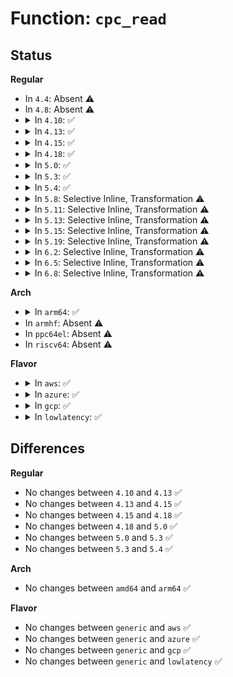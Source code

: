 # Function: <code>cpc_read</code>

## Status
<b>Regular</b>
<ul>
<li>
In <code>4.4</code>: Absent ⚠️
</li>
<li>
In <code>4.8</code>: Absent ⚠️
</li>
<li>
<details>
<summary>In <code>4.10</code>: ✅</summary>

```c
int cpc_read(int cpu, struct cpc_register_resource *reg_res, u64 *val);
```

**Collision:** Unique Static

**Inline:** No

**Transformation:** False

**Instances:**

```
In drivers/acpi/cppc_acpi.c (ffffffff81525d81)
Location: drivers/acpi/cppc_acpi.c:882
Inline: False
Direct callers:
  - drivers/acpi/cppc_acpi.c:cppc_get_perf_ctrs
  - drivers/acpi/cppc_acpi.c:cppc_get_perf_ctrs
  - drivers/acpi/cppc_acpi.c:cppc_get_perf_ctrs
  - drivers/acpi/cppc_acpi.c:cppc_get_perf_ctrs
  - drivers/acpi/cppc_acpi.c:cppc_get_perf_caps
  - drivers/acpi/cppc_acpi.c:cppc_get_perf_caps
  - drivers/acpi/cppc_acpi.c:cppc_get_perf_caps
```
**Symbols:**

```
ffffffff81525d81-ffffffff81525e49: cpc_read (STB_LOCAL)
```
</details>
</li>
<li>
<details>
<summary>In <code>4.13</code>: ✅</summary>

```c
int cpc_read(int cpu, struct cpc_register_resource *reg_res, u64 *val);
```

**Collision:** Unique Static

**Inline:** No

**Transformation:** False

**Instances:**

```
In drivers/acpi/cppc_acpi.c (ffffffff81538930)
Location: drivers/acpi/cppc_acpi.c:887
Inline: False
Direct callers:
  - drivers/acpi/cppc_acpi.c:cppc_get_perf_ctrs
  - drivers/acpi/cppc_acpi.c:cppc_get_perf_ctrs
  - drivers/acpi/cppc_acpi.c:cppc_get_perf_ctrs
  - drivers/acpi/cppc_acpi.c:cppc_get_perf_ctrs
  - drivers/acpi/cppc_acpi.c:cppc_get_perf_caps
  - drivers/acpi/cppc_acpi.c:cppc_get_perf_caps
  - drivers/acpi/cppc_acpi.c:cppc_get_perf_caps
  - drivers/acpi/cppc_acpi.c:cppc_get_perf_caps
```
**Symbols:**

```
ffffffff81538930-ffffffff81538a03: cpc_read (STB_LOCAL)
```
</details>
</li>
<li>
<details>
<summary>In <code>4.15</code>: ✅</summary>

```c
int cpc_read(int cpu, struct cpc_register_resource *reg_res, u64 *val);
```

**Collision:** Unique Static

**Inline:** No

**Transformation:** False

**Instances:**

```
In drivers/acpi/cppc_acpi.c (ffffffff8159a1b0)
Location: drivers/acpi/cppc_acpi.c:939
Inline: False
Direct callers:
  - drivers/acpi/cppc_acpi.c:cppc_get_perf_ctrs
  - drivers/acpi/cppc_acpi.c:cppc_get_perf_ctrs
  - drivers/acpi/cppc_acpi.c:cppc_get_perf_ctrs
  - drivers/acpi/cppc_acpi.c:cppc_get_perf_ctrs
  - drivers/acpi/cppc_acpi.c:cppc_get_perf_caps
  - drivers/acpi/cppc_acpi.c:cppc_get_perf_caps
  - drivers/acpi/cppc_acpi.c:cppc_get_perf_caps
  - drivers/acpi/cppc_acpi.c:cppc_get_perf_caps
```
**Symbols:**

```
ffffffff8159a1b0-ffffffff8159a2aa: cpc_read (STB_LOCAL)
```
</details>
</li>
<li>
<details>
<summary>In <code>4.18</code>: ✅</summary>

```c
int cpc_read(int cpu, struct cpc_register_resource *reg_res, u64 *val);
```

**Collision:** Unique Static

**Inline:** No

**Transformation:** False

**Instances:**

```
In drivers/acpi/cppc_acpi.c (ffffffff815d1ab0)
Location: drivers/acpi/cppc_acpi.c:968
Inline: False
Direct callers:
  - drivers/acpi/cppc_acpi.c:cppc_get_perf_ctrs
  - drivers/acpi/cppc_acpi.c:cppc_get_perf_ctrs
  - drivers/acpi/cppc_acpi.c:cppc_get_perf_ctrs
  - drivers/acpi/cppc_acpi.c:cppc_get_perf_ctrs
  - drivers/acpi/cppc_acpi.c:cppc_get_perf_caps
  - drivers/acpi/cppc_acpi.c:cppc_get_perf_caps
  - drivers/acpi/cppc_acpi.c:cppc_get_perf_caps
  - drivers/acpi/cppc_acpi.c:cppc_get_perf_caps
  - drivers/acpi/cppc_acpi.c:cppc_get_perf_caps
  - drivers/acpi/cppc_acpi.c:cppc_get_perf_caps
```
**Symbols:**

```
ffffffff815d1ab0-ffffffff815d1bac: cpc_read (STB_LOCAL)
```
</details>
</li>
<li>
<details>
<summary>In <code>5.0</code>: ✅</summary>

```c
int cpc_read(int cpu, struct cpc_register_resource *reg_res, u64 *val);
```

**Collision:** Unique Static

**Inline:** No

**Transformation:** False

**Instances:**

```
In drivers/acpi/cppc_acpi.c (ffffffff815eb0d0)
Location: drivers/acpi/cppc_acpi.c:968
Inline: False
Direct callers:
  - drivers/acpi/cppc_acpi.c:cppc_get_perf_ctrs
  - drivers/acpi/cppc_acpi.c:cppc_get_perf_ctrs
  - drivers/acpi/cppc_acpi.c:cppc_get_perf_ctrs
  - drivers/acpi/cppc_acpi.c:cppc_get_perf_ctrs
  - drivers/acpi/cppc_acpi.c:cppc_get_perf_caps
  - drivers/acpi/cppc_acpi.c:cppc_get_perf_caps
  - drivers/acpi/cppc_acpi.c:cppc_get_perf_caps
  - drivers/acpi/cppc_acpi.c:cppc_get_perf_caps
  - drivers/acpi/cppc_acpi.c:cppc_get_perf_caps
  - drivers/acpi/cppc_acpi.c:cppc_get_perf_caps
  - drivers/acpi/cppc_acpi.c:cppc_get_perf_caps
  - drivers/acpi/cppc_acpi.c:cppc_get_desired_perf
  - drivers/acpi/cppc_acpi.c:cppc_get_desired_perf
```
**Symbols:**

```
ffffffff815eb0d0-ffffffff815eb1cc: cpc_read (STB_LOCAL)
```
</details>
</li>
<li>
<details>
<summary>In <code>5.3</code>: ✅</summary>

```c
int cpc_read(int cpu, struct cpc_register_resource *reg_res, u64 *val);
```

**Collision:** Unique Static

**Inline:** No

**Transformation:** False

**Instances:**

```
In drivers/acpi/cppc_acpi.c (ffffffff8161ce70)
Location: drivers/acpi/cppc_acpi.c:964
Inline: False
Direct callers:
  - drivers/acpi/cppc_acpi.c:cppc_get_perf_ctrs
  - drivers/acpi/cppc_acpi.c:cppc_get_perf_ctrs
  - drivers/acpi/cppc_acpi.c:cppc_get_perf_ctrs
  - drivers/acpi/cppc_acpi.c:cppc_get_perf_ctrs
  - drivers/acpi/cppc_acpi.c:cppc_get_perf_caps
  - drivers/acpi/cppc_acpi.c:cppc_get_perf_caps
  - drivers/acpi/cppc_acpi.c:cppc_get_perf_caps
  - drivers/acpi/cppc_acpi.c:cppc_get_perf_caps
  - drivers/acpi/cppc_acpi.c:cppc_get_perf_caps
  - drivers/acpi/cppc_acpi.c:cppc_get_perf_caps
  - drivers/acpi/cppc_acpi.c:cppc_get_perf_caps
  - drivers/acpi/cppc_acpi.c:cppc_get_desired_perf
  - drivers/acpi/cppc_acpi.c:cppc_get_desired_perf
```
**Symbols:**

```
ffffffff8161ce70-ffffffff8161cf6e: cpc_read (STB_LOCAL)
```
</details>
</li>
<li>
<details>
<summary>In <code>5.4</code>: ✅</summary>

```c
int cpc_read(int cpu, struct cpc_register_resource *reg_res, u64 *val);
```

**Collision:** Unique Static

**Inline:** No

**Transformation:** False

**Instances:**

```
In drivers/acpi/cppc_acpi.c (ffffffff8163e920)
Location: drivers/acpi/cppc_acpi.c:966
Inline: False
Direct callers:
  - drivers/acpi/cppc_acpi.c:cppc_get_perf_ctrs
  - drivers/acpi/cppc_acpi.c:cppc_get_perf_ctrs
  - drivers/acpi/cppc_acpi.c:cppc_get_perf_ctrs
  - drivers/acpi/cppc_acpi.c:cppc_get_perf_ctrs
  - drivers/acpi/cppc_acpi.c:cppc_get_perf_caps
  - drivers/acpi/cppc_acpi.c:cppc_get_perf_caps
  - drivers/acpi/cppc_acpi.c:cppc_get_perf_caps
  - drivers/acpi/cppc_acpi.c:cppc_get_perf_caps
  - drivers/acpi/cppc_acpi.c:cppc_get_perf_caps
  - drivers/acpi/cppc_acpi.c:cppc_get_perf_caps
  - drivers/acpi/cppc_acpi.c:cppc_get_perf_caps
  - drivers/acpi/cppc_acpi.c:cppc_get_desired_perf
  - drivers/acpi/cppc_acpi.c:cppc_get_desired_perf
```
**Symbols:**

```
ffffffff8163e920-ffffffff8163ea1e: cpc_read (STB_LOCAL)
```
</details>
</li>
<li>
<details>
<summary>In <code>5.8</code>: Selective Inline, Transformation ⚠️</summary>

**Collision:** Unique Static

**Inline:** Selective

**Transformation:** True

**Instances:**

```
In drivers/acpi/cppc_acpi.c (ffffffff816eba40)
Location: drivers/acpi/cppc_acpi.c:948
Inline: True
Direct callers:
  - drivers/acpi/cppc_acpi.c:cppc_get_perf_ctrs
  - drivers/acpi/cppc_acpi.c:cppc_get_perf_ctrs
  - drivers/acpi/cppc_acpi.c:cppc_get_perf_ctrs
  - drivers/acpi/cppc_acpi.c:cppc_get_perf_ctrs
  - drivers/acpi/cppc_acpi.c:cppc_get_perf_caps
  - drivers/acpi/cppc_acpi.c:cppc_get_perf_caps
  - drivers/acpi/cppc_acpi.c:cppc_get_perf_caps
  - drivers/acpi/cppc_acpi.c:cppc_get_perf_caps
  - drivers/acpi/cppc_acpi.c:cppc_get_perf_caps
  - drivers/acpi/cppc_acpi.c:cppc_get_perf_caps
  - drivers/acpi/cppc_acpi.c:cppc_get_perf_caps
  - drivers/acpi/cppc_acpi.c:cppc_get_desired_perf
  - drivers/acpi/cppc_acpi.c:cppc_get_desired_perf
```
**Symbols:**

```
ffffffff816eba40-ffffffff816ebb26: cpc_read.isra.0 (STB_LOCAL)
```
</details>
</li>
<li>
<details>
<summary>In <code>5.11</code>: Selective Inline, Transformation ⚠️</summary>

**Collision:** Unique Static

**Inline:** Selective

**Transformation:** True

**Instances:**

```
In drivers/acpi/cppc_acpi.c (ffffffff817090a0)
Location: drivers/acpi/cppc_acpi.c:934
Inline: True
Direct callers:
  - drivers/acpi/cppc_acpi.c:cppc_get_perf_ctrs
  - drivers/acpi/cppc_acpi.c:cppc_get_perf_ctrs
  - drivers/acpi/cppc_acpi.c:cppc_get_perf_ctrs
  - drivers/acpi/cppc_acpi.c:cppc_get_perf_ctrs
  - drivers/acpi/cppc_acpi.c:cppc_get_perf_caps
  - drivers/acpi/cppc_acpi.c:cppc_get_perf_caps
  - drivers/acpi/cppc_acpi.c:cppc_get_perf_caps
  - drivers/acpi/cppc_acpi.c:cppc_get_perf_caps
  - drivers/acpi/cppc_acpi.c:cppc_get_perf_caps
  - drivers/acpi/cppc_acpi.c:cppc_get_perf_caps
  - drivers/acpi/cppc_acpi.c:cppc_get_perf_caps
  - drivers/acpi/cppc_acpi.c:cppc_get_desired_perf
  - drivers/acpi/cppc_acpi.c:cppc_get_desired_perf
```
**Symbols:**

```
ffffffff817090a0-ffffffff81709182: cpc_read.isra.0 (STB_LOCAL)
```
</details>
</li>
<li>
<details>
<summary>In <code>5.13</code>: Selective Inline, Transformation ⚠️</summary>

**Collision:** Unique Static

**Inline:** Selective

**Transformation:** True

**Instances:**

```
In drivers/acpi/cppc_acpi.c (ffffffff816ea6c0)
Location: drivers/acpi/cppc_acpi.c:926
Inline: True
Direct callers:
  - drivers/acpi/cppc_acpi.c:cppc_get_perf_ctrs
  - drivers/acpi/cppc_acpi.c:cppc_get_perf_ctrs
  - drivers/acpi/cppc_acpi.c:cppc_get_perf_ctrs
  - drivers/acpi/cppc_acpi.c:cppc_get_perf_ctrs
  - drivers/acpi/cppc_acpi.c:cppc_get_perf_caps
  - drivers/acpi/cppc_acpi.c:cppc_get_perf_caps
  - drivers/acpi/cppc_acpi.c:cppc_get_perf_caps
  - drivers/acpi/cppc_acpi.c:cppc_get_perf_caps
  - drivers/acpi/cppc_acpi.c:cppc_get_perf_caps
  - drivers/acpi/cppc_acpi.c:cppc_get_perf_caps
  - drivers/acpi/cppc_acpi.c:cppc_get_perf_caps
  - drivers/acpi/cppc_acpi.c:cppc_get_desired_perf
  - drivers/acpi/cppc_acpi.c:cppc_get_desired_perf
```
**Symbols:**

```
ffffffff816ea6c0-ffffffff816ea7ac: cpc_read.isra.0 (STB_LOCAL)
```
</details>
</li>
<li>
<details>
<summary>In <code>5.15</code>: Selective Inline, Transformation ⚠️</summary>

**Collision:** Unique Static

**Inline:** Selective

**Transformation:** True

**Instances:**

```
In drivers/acpi/cppc_acpi.c (ffffffff81764450)
Location: drivers/acpi/cppc_acpi.c:926
Inline: True
Direct callers:
  - drivers/acpi/cppc_acpi.c:cppc_get_perf_ctrs
  - drivers/acpi/cppc_acpi.c:cppc_get_perf_ctrs
  - drivers/acpi/cppc_acpi.c:cppc_get_perf_ctrs
  - drivers/acpi/cppc_acpi.c:cppc_get_perf_ctrs
  - drivers/acpi/cppc_acpi.c:cppc_get_perf_caps
  - drivers/acpi/cppc_acpi.c:cppc_get_perf_caps
  - drivers/acpi/cppc_acpi.c:cppc_get_perf_caps
  - drivers/acpi/cppc_acpi.c:cppc_get_perf_caps
  - drivers/acpi/cppc_acpi.c:cppc_get_perf_caps
  - drivers/acpi/cppc_acpi.c:cppc_get_perf_caps
  - drivers/acpi/cppc_acpi.c:cppc_get_perf_caps
  - drivers/acpi/cppc_acpi.c:cppc_get_perf
  - drivers/acpi/cppc_acpi.c:cppc_get_perf
```
**Symbols:**

```
ffffffff81764450-ffffffff817645dc: cpc_read.isra.0 (STB_LOCAL)
```
</details>
</li>
<li>
<details>
<summary>In <code>5.19</code>: Selective Inline, Transformation ⚠️</summary>

**Collision:** Unique Static

**Inline:** Selective

**Transformation:** True

**Instances:**

```
In drivers/acpi/cppc_acpi.c (0)
Location: drivers/acpi/cppc_acpi.c:976
Inline: True
Direct callers:
  - drivers/acpi/cppc_acpi.c:cppc_get_perf_ctrs
  - drivers/acpi/cppc_acpi.c:cppc_get_perf_ctrs
  - drivers/acpi/cppc_acpi.c:cppc_get_perf_ctrs
  - drivers/acpi/cppc_acpi.c:cppc_get_perf_ctrs
  - drivers/acpi/cppc_acpi.c:cppc_get_perf_caps
  - drivers/acpi/cppc_acpi.c:cppc_get_perf_caps
  - drivers/acpi/cppc_acpi.c:cppc_get_perf_caps
  - drivers/acpi/cppc_acpi.c:cppc_get_perf_caps
  - drivers/acpi/cppc_acpi.c:cppc_get_perf_caps
  - drivers/acpi/cppc_acpi.c:cppc_get_perf_caps
  - drivers/acpi/cppc_acpi.c:cppc_get_perf_caps
  - drivers/acpi/cppc_acpi.c:cppc_get_perf
  - drivers/acpi/cppc_acpi.c:cppc_get_perf
```
**Symbols:**

```
ffffffff81898510-ffffffff8189872c: cpc_read.isra.0 (STB_LOCAL)
ffffffff81eba029-ffffffff81eba048: cpc_read.isra.0.cold (STB_LOCAL)
```
</details>
</li>
<li>
<details>
<summary>In <code>6.2</code>: Selective Inline, Transformation ⚠️</summary>

**Collision:** Unique Static

**Inline:** Selective

**Transformation:** True

**Instances:**

```
In drivers/acpi/cppc_acpi.c (0)
Location: drivers/acpi/cppc_acpi.c:979
Inline: True
Direct callers:
  - drivers/acpi/cppc_acpi.c:cppc_get_perf_ctrs
  - drivers/acpi/cppc_acpi.c:cppc_get_perf_ctrs
  - drivers/acpi/cppc_acpi.c:cppc_get_perf_ctrs
  - drivers/acpi/cppc_acpi.c:cppc_get_perf_ctrs
  - drivers/acpi/cppc_acpi.c:cppc_get_perf_caps
  - drivers/acpi/cppc_acpi.c:cppc_get_perf_caps
  - drivers/acpi/cppc_acpi.c:cppc_get_perf_caps
  - drivers/acpi/cppc_acpi.c:cppc_get_perf_caps
  - drivers/acpi/cppc_acpi.c:cppc_get_perf_caps
  - drivers/acpi/cppc_acpi.c:cppc_get_perf_caps
  - drivers/acpi/cppc_acpi.c:cppc_get_perf_caps
  - drivers/acpi/cppc_acpi.c:cppc_get_perf
  - drivers/acpi/cppc_acpi.c:cppc_get_perf
```
**Symbols:**

```
ffffffff819e0850-ffffffff819e0a6c: cpc_read.isra.0 (STB_LOCAL)
ffffffff82092974-ffffffff82092993: cpc_read.isra.0.cold (STB_LOCAL)
```
</details>
</li>
<li>
<details>
<summary>In <code>6.5</code>: Selective Inline, Transformation ⚠️</summary>

**Collision:** Unique Static

**Inline:** Selective

**Transformation:** True

**Instances:**

```
In drivers/acpi/cppc_acpi.c (0)
Location: drivers/acpi/cppc_acpi.c:980
Inline: True
Direct callers:
  - drivers/acpi/cppc_acpi.c:cppc_get_auto_sel_caps
  - drivers/acpi/cppc_acpi.c:cppc_get_perf_ctrs
  - drivers/acpi/cppc_acpi.c:cppc_get_perf_ctrs
  - drivers/acpi/cppc_acpi.c:cppc_get_perf_ctrs
  - drivers/acpi/cppc_acpi.c:cppc_get_perf_ctrs
  - drivers/acpi/cppc_acpi.c:cppc_get_perf_caps
  - drivers/acpi/cppc_acpi.c:cppc_get_perf_caps
  - drivers/acpi/cppc_acpi.c:cppc_get_perf_caps
  - drivers/acpi/cppc_acpi.c:cppc_get_perf_caps
  - drivers/acpi/cppc_acpi.c:cppc_get_perf_caps
  - drivers/acpi/cppc_acpi.c:cppc_get_perf_caps
  - drivers/acpi/cppc_acpi.c:cppc_get_perf_caps
  - drivers/acpi/cppc_acpi.c:cppc_get_perf
  - drivers/acpi/cppc_acpi.c:cppc_get_perf
```
**Symbols:**

```
ffffffff81a285f0-ffffffff81a28805: cpc_read.isra.0 (STB_LOCAL)
ffffffff821136f6-ffffffff82113715: cpc_read.isra.0.cold (STB_LOCAL)
```
</details>
</li>
<li>
<details>
<summary>In <code>6.8</code>: Selective Inline, Transformation ⚠️</summary>

**Collision:** Unique Static

**Inline:** Selective

**Transformation:** True

**Instances:**

```
In drivers/acpi/cppc_acpi.c (0)
Location: drivers/acpi/cppc_acpi.c:983
Inline: True
Direct callers:
  - drivers/acpi/cppc_acpi.c:cppc_get_auto_sel_caps
  - drivers/acpi/cppc_acpi.c:cppc_get_perf_ctrs
  - drivers/acpi/cppc_acpi.c:cppc_get_perf_ctrs
  - drivers/acpi/cppc_acpi.c:cppc_get_perf_ctrs
  - drivers/acpi/cppc_acpi.c:cppc_get_perf_ctrs
  - drivers/acpi/cppc_acpi.c:cppc_get_perf_caps
  - drivers/acpi/cppc_acpi.c:cppc_get_perf_caps
  - drivers/acpi/cppc_acpi.c:cppc_get_perf_caps
  - drivers/acpi/cppc_acpi.c:cppc_get_perf_caps
  - drivers/acpi/cppc_acpi.c:cppc_get_perf_caps
  - drivers/acpi/cppc_acpi.c:cppc_get_perf_caps
  - drivers/acpi/cppc_acpi.c:cppc_get_perf_caps
  - drivers/acpi/cppc_acpi.c:cppc_get_perf
  - drivers/acpi/cppc_acpi.c:cppc_get_perf
```
**Symbols:**

```
ffffffff81a737c0-ffffffff81a739d5: cpc_read.isra.0 (STB_LOCAL)
ffffffff821f1069-ffffffff821f1088: cpc_read.isra.0.cold (STB_LOCAL)
```
</details>
</li>
</ul>
<b>Arch</b>
<ul>
<li>
<details>
<summary>In <code>arm64</code>: ✅</summary>

```c
int cpc_read(int cpu, struct cpc_register_resource *reg_res, u64 *val);
```

**Collision:** Unique Static

**Inline:** No

**Transformation:** False

**Instances:**

```
In drivers/acpi/cppc_acpi.c (ffff8000107a9970)
Location: drivers/acpi/cppc_acpi.c:966
Inline: False
Direct callers:
  - drivers/acpi/cppc_acpi.c:cppc_get_perf_ctrs
  - drivers/acpi/cppc_acpi.c:cppc_get_perf_ctrs
  - drivers/acpi/cppc_acpi.c:cppc_get_perf_ctrs
  - drivers/acpi/cppc_acpi.c:cppc_get_perf_ctrs
  - drivers/acpi/cppc_acpi.c:cppc_get_perf_caps
  - drivers/acpi/cppc_acpi.c:cppc_get_perf_caps
  - drivers/acpi/cppc_acpi.c:cppc_get_perf_caps
  - drivers/acpi/cppc_acpi.c:cppc_get_perf_caps
  - drivers/acpi/cppc_acpi.c:cppc_get_perf_caps
  - drivers/acpi/cppc_acpi.c:cppc_get_perf_caps
  - drivers/acpi/cppc_acpi.c:cppc_get_perf_caps
  - drivers/acpi/cppc_acpi.c:cppc_get_desired_perf
  - drivers/acpi/cppc_acpi.c:cppc_get_desired_perf
```
**Symbols:**

```
ffff8000107a9970-ffff8000107a9b04: cpc_read (STB_LOCAL)
```
</details>
</li>
<li>
In <code>armhf</code>: Absent ⚠️
</li>
<li>
In <code>ppc64el</code>: Absent ⚠️
</li>
<li>
In <code>riscv64</code>: Absent ⚠️
</li>
</ul>
<b>Flavor</b>
<ul>
<li>
<details>
<summary>In <code>aws</code>: ✅</summary>

```c
int cpc_read(int cpu, struct cpc_register_resource *reg_res, u64 *val);
```

**Collision:** Unique Static

**Inline:** No

**Transformation:** False

**Instances:**

```
In drivers/acpi/cppc_acpi.c (ffffffff8160a350)
Location: drivers/acpi/cppc_acpi.c:966
Inline: False
Direct callers:
  - drivers/acpi/cppc_acpi.c:cppc_get_perf_ctrs
  - drivers/acpi/cppc_acpi.c:cppc_get_perf_ctrs
  - drivers/acpi/cppc_acpi.c:cppc_get_perf_ctrs
  - drivers/acpi/cppc_acpi.c:cppc_get_perf_ctrs
  - drivers/acpi/cppc_acpi.c:cppc_get_perf_caps
  - drivers/acpi/cppc_acpi.c:cppc_get_perf_caps
  - drivers/acpi/cppc_acpi.c:cppc_get_perf_caps
  - drivers/acpi/cppc_acpi.c:cppc_get_perf_caps
  - drivers/acpi/cppc_acpi.c:cppc_get_perf_caps
  - drivers/acpi/cppc_acpi.c:cppc_get_perf_caps
  - drivers/acpi/cppc_acpi.c:cppc_get_perf_caps
  - drivers/acpi/cppc_acpi.c:cppc_get_desired_perf
  - drivers/acpi/cppc_acpi.c:cppc_get_desired_perf
```
**Symbols:**

```
ffffffff8160a350-ffffffff8160a44e: cpc_read (STB_LOCAL)
```
</details>
</li>
<li>
<details>
<summary>In <code>azure</code>: ✅</summary>

```c
int cpc_read(int cpu, struct cpc_register_resource *reg_res, u64 *val);
```

**Collision:** Unique Static

**Inline:** No

**Transformation:** False

**Instances:**

```
In drivers/acpi/cppc_acpi.c (ffffffff815fbf90)
Location: drivers/acpi/cppc_acpi.c:966
Inline: False
Direct callers:
  - drivers/acpi/cppc_acpi.c:cppc_get_perf_ctrs
  - drivers/acpi/cppc_acpi.c:cppc_get_perf_ctrs
  - drivers/acpi/cppc_acpi.c:cppc_get_perf_ctrs
  - drivers/acpi/cppc_acpi.c:cppc_get_perf_ctrs
  - drivers/acpi/cppc_acpi.c:cppc_get_perf_caps
  - drivers/acpi/cppc_acpi.c:cppc_get_perf_caps
  - drivers/acpi/cppc_acpi.c:cppc_get_perf_caps
  - drivers/acpi/cppc_acpi.c:cppc_get_perf_caps
  - drivers/acpi/cppc_acpi.c:cppc_get_perf_caps
  - drivers/acpi/cppc_acpi.c:cppc_get_perf_caps
  - drivers/acpi/cppc_acpi.c:cppc_get_perf_caps
  - drivers/acpi/cppc_acpi.c:cppc_get_desired_perf
  - drivers/acpi/cppc_acpi.c:cppc_get_desired_perf
```
**Symbols:**

```
ffffffff815fbf90-ffffffff815fc08e: cpc_read (STB_LOCAL)
```
</details>
</li>
<li>
<details>
<summary>In <code>gcp</code>: ✅</summary>

```c
int cpc_read(int cpu, struct cpc_register_resource *reg_res, u64 *val);
```

**Collision:** Unique Static

**Inline:** No

**Transformation:** False

**Instances:**

```
In drivers/acpi/cppc_acpi.c (ffffffff81632760)
Location: drivers/acpi/cppc_acpi.c:966
Inline: False
Direct callers:
  - drivers/acpi/cppc_acpi.c:cppc_get_perf_ctrs
  - drivers/acpi/cppc_acpi.c:cppc_get_perf_ctrs
  - drivers/acpi/cppc_acpi.c:cppc_get_perf_ctrs
  - drivers/acpi/cppc_acpi.c:cppc_get_perf_ctrs
  - drivers/acpi/cppc_acpi.c:cppc_get_perf_caps
  - drivers/acpi/cppc_acpi.c:cppc_get_perf_caps
  - drivers/acpi/cppc_acpi.c:cppc_get_perf_caps
  - drivers/acpi/cppc_acpi.c:cppc_get_perf_caps
  - drivers/acpi/cppc_acpi.c:cppc_get_perf_caps
  - drivers/acpi/cppc_acpi.c:cppc_get_perf_caps
  - drivers/acpi/cppc_acpi.c:cppc_get_perf_caps
  - drivers/acpi/cppc_acpi.c:cppc_get_desired_perf
  - drivers/acpi/cppc_acpi.c:cppc_get_desired_perf
```
**Symbols:**

```
ffffffff81632760-ffffffff8163285e: cpc_read (STB_LOCAL)
```
</details>
</li>
<li>
<details>
<summary>In <code>lowlatency</code>: ✅</summary>

```c
int cpc_read(int cpu, struct cpc_register_resource *reg_res, u64 *val);
```

**Collision:** Unique Static

**Inline:** No

**Transformation:** False

**Instances:**

```
In drivers/acpi/cppc_acpi.c (ffffffff8164ca90)
Location: drivers/acpi/cppc_acpi.c:966
Inline: False
Direct callers:
  - drivers/acpi/cppc_acpi.c:cppc_get_perf_ctrs
  - drivers/acpi/cppc_acpi.c:cppc_get_perf_ctrs
  - drivers/acpi/cppc_acpi.c:cppc_get_perf_ctrs
  - drivers/acpi/cppc_acpi.c:cppc_get_perf_ctrs
  - drivers/acpi/cppc_acpi.c:cppc_get_perf_caps
  - drivers/acpi/cppc_acpi.c:cppc_get_perf_caps
  - drivers/acpi/cppc_acpi.c:cppc_get_perf_caps
  - drivers/acpi/cppc_acpi.c:cppc_get_perf_caps
  - drivers/acpi/cppc_acpi.c:cppc_get_perf_caps
  - drivers/acpi/cppc_acpi.c:cppc_get_perf_caps
  - drivers/acpi/cppc_acpi.c:cppc_get_perf_caps
  - drivers/acpi/cppc_acpi.c:cppc_get_desired_perf
  - drivers/acpi/cppc_acpi.c:cppc_get_desired_perf
```
**Symbols:**

```
ffffffff8164ca90-ffffffff8164cb8e: cpc_read (STB_LOCAL)
```
</details>
</li>
</ul>

## Differences
<b>Regular</b>
<ul>
<li>
No changes between <code>4.10</code> and <code>4.13</code> ✅
</li>
<li>
No changes between <code>4.13</code> and <code>4.15</code> ✅
</li>
<li>
No changes between <code>4.15</code> and <code>4.18</code> ✅
</li>
<li>
No changes between <code>4.18</code> and <code>5.0</code> ✅
</li>
<li>
No changes between <code>5.0</code> and <code>5.3</code> ✅
</li>
<li>
No changes between <code>5.3</code> and <code>5.4</code> ✅
</li>
</ul>
<b>Arch</b>
<ul>
<li>
No changes between <code>amd64</code> and <code>arm64</code> ✅
</li>
</ul>
<b>Flavor</b>
<ul>
<li>
No changes between <code>generic</code> and <code>aws</code> ✅
</li>
<li>
No changes between <code>generic</code> and <code>azure</code> ✅
</li>
<li>
No changes between <code>generic</code> and <code>gcp</code> ✅
</li>
<li>
No changes between <code>generic</code> and <code>lowlatency</code> ✅
</li>
</ul>
